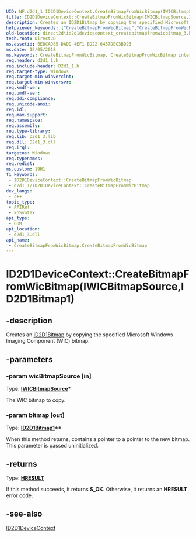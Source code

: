 ```yaml
---
UID: NF:d2d1_1.ID2D1DeviceContext.CreateBitmapFromWicBitmap(IWICBitmapSource,ID2D1Bitmap1)
title: ID2D1DeviceContext::CreateBitmapFromWicBitmap(IWICBitmapSource,ID2D1Bitmap1) (d2d1_1.h)
description: Creates an ID2D1Bitmap by copying the specified Microsoft Windows Imaging Component (WIC) bitmap.
helpviewer_keywords: ["CreateBitmapFromWicBitmap","CreateBitmapFromWicBitmap interface [Direct2D]","CreateBitmapFromWicBitmap method","CreateBitmapFromWicBitmap method [Direct2D]","CreateBitmapFromWicBitmap method [Direct2D]","CreateBitmapFromWicBitmap interface","CreateBitmapFromWicBitmap::CreateBitmapFromWicBitmap","ID2D1DeviceContext.CreateBitmapFromWicBitmap","ID2D1DeviceContext.CreateBitmapFromWicBitmap(IWICBitmapSource","ID2D1Bitmap1)","ID2D1DeviceContext::CreateBitmapFromWicBitmap","ID2D1DeviceContext::CreateBitmapFromWicBitmap(IWICBitmapSource","ID2D1Bitmap1)","d2d1_3/CreateBitmapFromWicBitmap::CreateBitmapFromWicBitmap","direct2d.id2d1devicecontext_createbitmapfromwicbitmap_3"]
old-location: direct2d\id2d1devicecontext_createbitmapfromwicbitmap_3.htm
tech.root: Direct2D
ms.assetid: 6E8CAD85-DADD-4EF1-BD22-6437DEC3BD23
ms.date: 12/05/2018
ms.keywords: CreateBitmapFromWicBitmap, CreateBitmapFromWicBitmap interface [Direct2D],CreateBitmapFromWicBitmap method, CreateBitmapFromWicBitmap method [Direct2D], CreateBitmapFromWicBitmap method [Direct2D],CreateBitmapFromWicBitmap interface, CreateBitmapFromWicBitmap::CreateBitmapFromWicBitmap, ID2D1DeviceContext.CreateBitmapFromWicBitmap, ID2D1DeviceContext.CreateBitmapFromWicBitmap(IWICBitmapSource,ID2D1Bitmap1), ID2D1DeviceContext::CreateBitmapFromWicBitmap, ID2D1DeviceContext::CreateBitmapFromWicBitmap(IWICBitmapSource,ID2D1Bitmap1), d2d1_3/CreateBitmapFromWicBitmap::CreateBitmapFromWicBitmap, direct2d.id2d1devicecontext_createbitmapfromwicbitmap_3
req.header: d2d1_1.h
req.include-header: D2d1_1.h
req.target-type: Windows
req.target-min-winverclnt: 
req.target-min-winversvr: 
req.kmdf-ver: 
req.umdf-ver: 
req.ddi-compliance: 
req.unicode-ansi: 
req.idl: 
req.max-support: 
req.namespace: 
req.assembly: 
req.type-library: 
req.lib: D2d1_3.lib
req.dll: D2d1_3.dll
req.irql: 
targetos: Windows
req.typenames: 
req.redist: 
ms.custom: 19H1
f1_keywords:
 - ID2D1DeviceContext::CreateBitmapFromWicBitmap
 - d2d1_1/ID2D1DeviceContext::CreateBitmapFromWicBitmap
dev_langs:
 - c++
topic_type:
 - APIRef
 - kbSyntax
api_type:
 - COM
api_location:
 - d2d1_3.dll
api_name:
 - CreateBitmapFromWicBitmap.CreateBitmapFromWicBitmap
---
```


# ID2D1DeviceContext::CreateBitmapFromWicBitmap(IWICBitmapSource,ID2D1Bitmap1)


## -description

Creates an <a href="/windows/desktop/api/d2d1/nn-d2d1-id2d1bitmap">ID2D1Bitmap</a> by copying the specified Microsoft Windows Imaging Component (WIC) bitmap.

## -parameters

### -param wicBitmapSource [in]

Type: <b><a href="/windows/desktop/api/wincodec/nn-wincodec-iwicbitmapsource">IWICBitmapSource</a>*</b>

The WIC bitmap to copy.

### -param bitmap [out]

Type: <b><a href="/windows/desktop/api/d2d1_1/nn-d2d1_1-id2d1bitmap1">ID2D1Bitmap1</a>**</b>

When this method returns, contains a pointer to a pointer to the new bitmap. This parameter is passed uninitialized.

## -returns

Type: <b><a href="/windows/win32/com/structure-of-com-error-codes">HRESULT</a></b>

If this method succeeds, it returns <b>S_OK</b>. Otherwise, it returns an <b>HRESULT</b> error code.

## -see-also

<a href="/windows/desktop/api/d2d1_1/nn-d2d1_1-id2d1devicecontext">ID2D1DeviceContext</a>